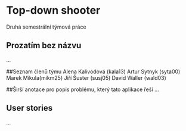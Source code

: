 # Top-down shooter

Druhá semestrální  týmová práce 


## Prozatím bez názvu
...

##Seznam členů týmu
Alena Kalivodová (kala13)
Artur Sytnyk (syta00)
Marek Mikula(mikm25)
Jiří Šuster (susj05)
David Waller (wald03)


##Širší anotace pro popis problému, který tato aplikace řeší
...

## User stories
...



